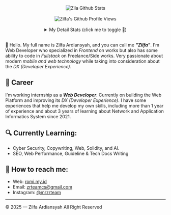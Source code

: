 <div align="center">
  <img src="https://github-readme-stats.vercel.app/api?username=mrzrteam&show_icons=true&theme=dracula" alt="Zila Github Stats">
  <br><br>
  <img src="https://komarev.com/ghpvc/?username=mrzrteam&color=F4A4B5&style=flat" alt="Zilfa's Github Profile Views" />
  <br><br>
  <details>
    <summary>My Detail Stats (click me to toggle 👀)</summary>
    <br>
    <p><img src="https://github-readme-stats.vercel.app/api/top-langs/?username=mrzrteam&theme=dracula&show_icons=true&hide_border=true&layout=compact" alt="Most used languages" /></p>
    ![mrzrteam's Streak](https://github-readme-streak-stats.herokuapp.com/?user=mrzrteam&theme=dracula&hide_border=true)
    <p><img src="https://github-profile-trophy.vercel.app/?username=mrzrteam&theme=algolia&margin-w=5&margin-h=5" alt="Github Trophy" /></p>
  </details>
</div>
<br>

👋 Hello. My full name is Zilfa Ardiansyah, and you can call me ***"Zilfa"***. I'm Web Developer who specialized in *Frontend* on works but also has some ability to code in *Fullstack* on Freelance/Side works. Very passionate about modern *mobile and web technology* while taking into consideration about the *DX (Developer Experience)*. 

## 💼 Career
I'm working internship as a ***Web Developer***. Currently on building the Web Platform and improving its *DX (Developer Experience)*.
I have some experiences that help me develop my own skills, including more than 1 year of experience and about 3 years of learning about Network and Application Informatics System since 2021.

## 🔍 Currently Learning:
- Cyber Security, Copywriting, Web, Solidity, and AI.
- SEO, Web Performance, Guideline & Tech Docs Writing

## 🚀 How to reach me:
- Web: [romi.my.id](https://romi.my.id)
- Email: [zrteamcs@gmail.com](mailto:zrteamcs@gmail.com)
- Instagram: [@mrzrteam](https://instagram.com/mrzrteam)

---

© 2025 — Zilfa Ardiansyah All Right Reserved
